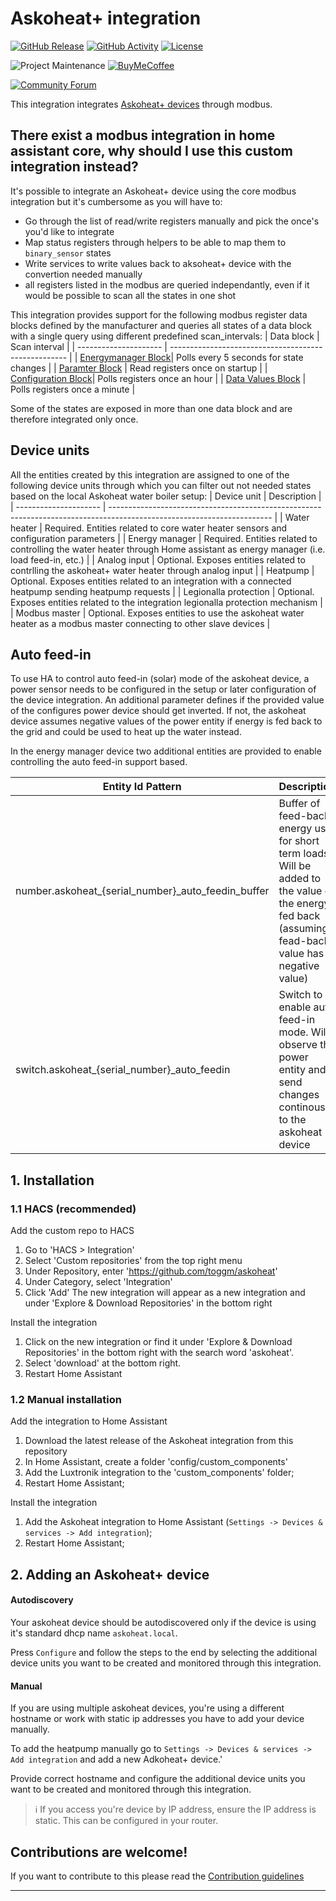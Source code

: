 # Askoheat+ integration

[![GitHub Release][releases-shield]][releases]
[![GitHub Activity][commits-shield]][commits]
[![License][license-shield]](LICENSE)

![Project Maintenance][maintenance-shield]
[![BuyMeCoffee][buymecoffeebadge]][buymecoffee]

[![Community Forum][forum-shield]][forum]

This integration integrates [Askoheat+ devices](http://www.download.askoma.com/askofamily_plus/modbus/askoheat-modbus.html) through modbus.

## There exist a modbus integration in home assistant core, why should I use this custom integration instead?

It's possible to integrate an Askoheat+ device using the core modbus integration but it's cumbersome as you will have to:

- Go through the list of read/write registers manually and pick the once's you'd like to integrate
- Map status registers through helpers to be able to map them to `binary_sensor` states
- Write services to write values back to aksoheat+ device with the convertion needed manually
- all registers listed in the modbus are queried independantly, even if it would be possible to scan all the states in one shot

This integration provides support for the following modbus register data blocks defined by the manufacturer and queries all states of a data block with a single query using different predefined scan_intervals:
| Data block | Scan interval |
| --------------------- | ---------------------------------------------------- |
| [Energymanager Block](http://www.download.askoma.com/askofamily_plus/modbus/askoheat-modbus.html#EM_Block)| Polls every 5 seconds for state changes |
| [Paramter Block](http://www.download.askoma.com/askofamily_plus/modbus/askoheat-modbus.html#Parameter_Block) | Read registers once on startup |
| [Configuration Block](http://www.download.askoma.com/askofamily_plus/modbus/askoheat-modbus.html#Configuration_Block)| Polls registers once an hour |
| [Data Values Block](http://www.download.askoma.com/askofamily_plus/modbus/askoheat-modbus.html#Data_Values_Block) | Polls registers once a minute |

Some of the states are exposed in more than one data block and are therefore integrated only once.

## Device units

All the entities created by this integration are assigned to one of the following device units through which you can filter out not needed states based on the local Askoheat water boiler setup:
| Device unit           | Description |
| --------------------- | ---------------------------------------------------------------------------------------------------------------------- |
| Water heater          | Required. Entities related to core water heater sensors and configuration parameters |
| Energy manager        | Required. Entities related to controlling the water heater through Home assistant as energy manager (i.e. load feed-in, etc.) |
| Analog input          | Optional. Exposes entities related to contrlling the askoheat+ water heater through analog input |
| Heatpump              | Optional. Exposes entities related to an integration with a connected heatpump sending heatpump requests |
| Legionalla protection | Optional. Exposes entities related to the integration legionalla protection mechanism |
| Modbus master         | Optional. Exposes entities to use the askoheat water heater as a modbus master connecting to other slave devices |

## Auto feed-in

To use HA to control auto feed-in (solar) mode of the askoheat device, a power sensor needs to be configured in the setup or later configuration of the device integration. An additional parameter
defines if the provided value of the configures power device should get inverted. If not, the askoheat device assumes negative values of the power entity if energy is fed back to the grid and could
be used to heat up the water instead.

In the energy manager device two additional entities are provided to enable controlling the auto feed-in support based.

| Entity Id Pattern                                  | Description |
| -------------------------------------------------- | ---------------------------------------------------------------------------------------------------------------------- |
| number.askoheat_{serial_number}_auto_feedin_buffer | Buffer of feed-back energy use for short term loads. Will be added to the value of the energy fed back (assuming fead-back value has a negative value) |
| switch.askoheat_{serial_number}_auto_feedin        | Switch to enable auto feed-in mode. Will observe the power entity and send changes continously to the askoheat device |


## 1. Installation

### 1.1 HACS (recommended)

Add the custom repo to HACS

1. Go to 'HACS > Integration'
2. Select 'Custom repositories' from the top right menu
3. Under Repository, enter '<https://github.com/toggm/askoheat>'
4. Under Category, select 'Integration'
5. Click 'Add'
   The new integration will appear as a new integration and under 'Explore & Download Repositories' in the bottom right

Install the integration

1. Click on the new integration or find it under 'Explore & Download Repositories' in the bottom right with the search word 'askoheat'.
2. Select 'download' at the bottom right.
3. Restart Home Assistant

### 1.2 Manual installation

Add the integration to Home Assistant

1. Download the latest release of the Askoheat integration from this repository
2. In Home Assistant, create a folder 'config/custom_components'
3. Add the Luxtronik integration to the 'custom_components' folder;
4. Restart Home Assistant;

Install the integration

1. Add the Askoheat integration to Home Assistant (`Settings -> Devices & services -> Add integration`);
2. Restart Home Assistant;

## 2. Adding an Askoheat+ device

#### Autodiscovery

Your askoheat device should be autodiscovered only if the device is using it's standard dhcp name `askoheat.local`.

Press `Configure` and follow the steps to the end by selecting the additional device units you want to be created and monitored through this integration.

#### Manual

If you are using multiple askoheat devices, you're using a different hostname or work with static ip addresses you have to add your device manually.

To add the heatpump manually go to `Settings -> Devices & services -> Add integration` and add a new Adkoheat+ device.'

Provide correct hostname and configure the additional device units you want to be created and monitored through this integration.

> ℹ️ If you access you're device by IP address, ensure the IP address is static. This can be configured in your router.

## Contributions are welcome!

If you want to contribute to this please read the [Contribution guidelines](CONTRIBUTING.md)

---

[askoheat]: https://github.com/toggm/askoheat
[buymecoffee]: https://www.buymeacoffee.com/toggm
[buymecoffeebadge]: https://img.shields.io/badge/buy%20me%20a%20coffee-donate-yellow.svg?style=for-the-badge
[commits-shield]: https://img.shields.io/github/commit-activity/y/toggm/askoheat.svg?style=for-the-badge
[commits]: https://github.com/toggm/askoheat/commits/main
[forum-shield]: https://img.shields.io/badge/community-forum-brightgreen.svg?style=for-the-badge
[forum]: https://community.home-assistant.io/
[license-shield]: https://img.shields.io/github/license/toggm/askoheat.svg?style=for-the-badge
[maintenance-shield]: https://img.shields.io/badge/maintainer-toggm-blue.svg?style=for-the-badge
[releases-shield]: https://img.shields.io/github/release/toggm/askoheat.svg?style=for-the-badge
[releases]: https://github.com/toggm/askoheat/releases
